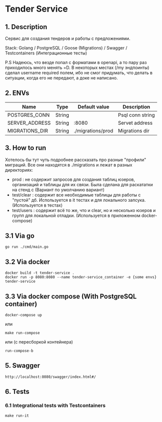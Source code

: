 # Tender Service

## 1. Description

Сервис для создания тендеров и работы с предложениями.

Stack: Golang / PostgreSQL / Goose (Migrations) / Swagger / Testcontainers (Интеграционные тесты)

P.S Надеюсь, что везде попал с форматами в openapi, а то пару раз приходилось много менять =D. В некоторых местах (/my эндпоинты) сделал username required полем, ибо не смог придумать, что делать в ситуации, когда его не передают, а доке не написано.

## 2. ENVs

| Name           | Type     | Default value     | Description      |
|----------------|----------|-------------------|------------------|
| POSTGRES_CONN  | String   |                   | Psql conn string |
| SERVER_ADDRESS | String   | :8080             | Servet address   |
| MIGRATIONS_DIR | String   | ./migrations/prod | Migrations dir   |

## 3. How to run

Хотелось бы тут чуть подробнее рассказать про разные "профили" миграций. Все они находятся в ./migrations и лежат в разных директориях:
* prod : не содержит запросов для создания таблиц юзеров, организаций и таблицы для их связи. Была сделана для раскататки на стенд с (Вариант по умолчанию вариант)
* test/clear : содержит все необходимые таблицы для работы с "пустой" дб. Используется в it тестах и для локального запсука. (Используется в тестах)
* test/users : содержит всё то же, что и clear, но и несколько юзеров и групп для локальной отладки. (Используется в приложенном docker-compose)

## 3.1 Via go
```
go run ./cmd/main.go
```

## 3.2 Via docker
```
docker build -t tender-service .
docker run -p 8080:8080 --name tender-service_container -e {some envs} tender-service
```

## 3.3 Via docker compose (With PostgreSQL container)
```
docker-compose up
```
или
```
make run-compose
```
или (с пересборкой контейнера)
```
run-compose-b
```

## 5. Swagger
```
http://localhost:8080/swagger/index.html#/
```

## 6. Tests

### 6.1 Integrational tests with Testcontainers
```
make run-it
```
